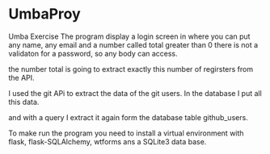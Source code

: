 # UmbaProy
Umba Exercise
The program display a login screen in where you can put any name, any email and a number called total greater than 0
there is not a validaton for a password, so any body can access. 

the number total is going to extract exactly this number of regirsters from the API.

I used the git APi to extract the data of the git users. 
In the database I put all this data. 

and with a query I extract it again form the database table  github_users.

To make run the program you need to install a virtual environment 
with flask, flask-SQLAlchemy, wtforms ans a SQLite3 data base.



